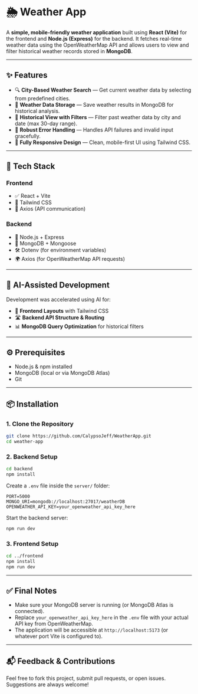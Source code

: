 # 🌦️ Weather App

A **simple, mobile-friendly weather application** built using **React (Vite)** for the frontend and **Node.js (Express)** for the backend. It fetches real-time weather data using the OpenWeatherMap API and allows users to view and filter historical weather records stored in **MongoDB**.

---

## ✨ Features

- 🔍 **City-Based Weather Search** — Get current weather data by selecting from predefined cities.
- 🧾 **Weather Data Storage** — Save weather results in MongoDB for historical analysis.
- 📅 **Historical View with Filters** — Filter past weather data by city and date (max 30-day range).
- 🚫 **Robust Error Handling** — Handles API failures and invalid input gracefully.
- 📱 **Fully Responsive Design** — Clean, mobile-first UI using Tailwind CSS.

---

## 🧱 Tech Stack

### Frontend
- ✅ React + Vite
- 🎨 Tailwind CSS
- 📡 Axios (API communication)

### Backend
- 🔧 Node.js + Express
- 🌱 MongoDB + Mongoose
- 🛠️ Dotenv (for environment variables)
- 🌍 Axios (for OpenWeatherMap API requests)

---

## 🤖 AI-Assisted Development

Development was accelerated using AI for:
- 🔧 **Frontend Layouts** with Tailwind CSS
- 🛣️ **Backend API Structure & Routing**
- 📊 **MongoDB Query Optimization** for historical filters

---

## ⚙️ Prerequisites

- Node.js & npm installed
- MongoDB (local or via MongoDB Atlas)
- Git

---

## 📦 Installation

### 1. Clone the Repository

```bash
git clone https://github.com/CalypsoJeff/WeatherApp.git
cd weather-app
```

### 2. Backend Setup

```bash
cd backend
npm install
```

Create a `.env` file inside the `server/` folder:

```env
PORT=5000
MONGO_URI=mongodb://localhost:27017/weatherDB
OPENWEATHER_API_KEY=your_openweather_api_key_here
```

Start the backend server:

```bash
npm run dev
```

### 3. Frontend Setup

```bash
cd ../frontend
npm install
npm run dev
```

---

## ✅ Final Notes

- Make sure your MongoDB server is running (or MongoDB Atlas is connected).
- Replace `your_openweather_api_key_here` in the `.env` file with your actual API key from OpenWeatherMap.
- The application will be accessible at `http://localhost:5173` (or whatever port Vite is configured to).

---

## 📬 Feedback & Contributions

Feel free to fork this project, submit pull requests, or open issues. Suggestions are always welcome!
